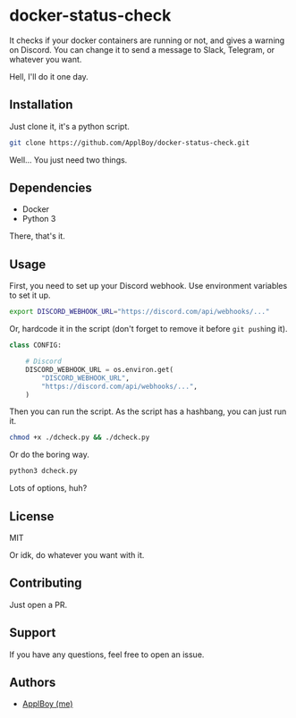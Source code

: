 # docker-status-check

It checks if your docker containers are running or not, and gives a warning on Discord.
You can change it to send a message to Slack, Telegram, or whatever you want.

Hell, I'll do it one day.

## Installation

Just clone it, it's a python script.

```bash
git clone https://github.com/ApplBoy/docker-status-check.git
```

Well... You just need two things.

## Dependencies

- Docker
- Python 3

There, that's it.

## Usage

First, you need to set up your Discord webhook.
Use environment variables to set it up.

```bash
export DISCORD_WEBHOOK_URL="https://discord.com/api/webhooks/..."
```

Or, hardcode it in the script (don't forget to remove it before `git push`ing it).

```python
class CONFIG:

    # Discord
    DISCORD_WEBHOOK_URL = os.environ.get(
        "DISCORD_WEBHOOK_URL",
        "https://discord.com/api/webhooks/...",
    )
```

Then you can run the script.
As the script has a hashbang, you can just run it.

```bash
chmod +x ./dcheck.py && ./dcheck.py
```

Or do the boring way.

```bash
python3 dcheck.py
```

Lots of options, huh?

## License

MIT

Or idk, do whatever you want with it.

## Contributing

Just open a PR.

## Support

If you have any questions, feel free to open an issue.

## Authors

- [ApplBoy (me)](https://github.com/ApplBoy)
